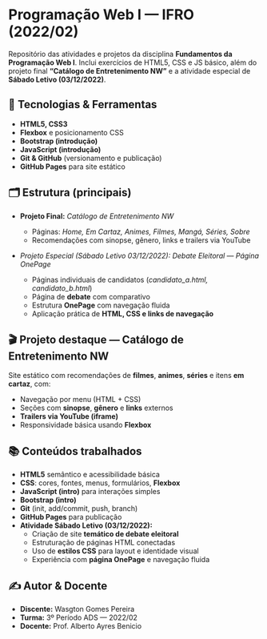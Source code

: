 # Programação Web I — IFRO (2022/02)

Repositório das atividades e projetos da disciplina **Fundamentos da Programação Web I**. Inclui exercícios de HTML5, CSS e JS básico, além do projeto final **“Catálogo de Entretenimento NW”** e a atividade especial de **Sábado Letivo (03/12/2022)**.

## 🔧 Tecnologias & Ferramentas
- **HTML5, CSS3**
- **Flexbox** e posicionamento CSS
- **Bootstrap (introdução)**
- **JavaScript (introdução)**
- **Git & GitHub** (versionamento e publicação)
- **GitHub Pages** para site estático

## 🗂 Estrutura (principais)
- **Projeto Final:** *Catálogo de Entretenimento NW*  
  - Páginas: *Home, Em Cartaz, Animes, Filmes, Mangá, Séries, Sobre*  
  - Recomendações com sinopse, gênero, links e trailers via YouTube  

- **Projeto Especial (Sábado Letivo 03/12/2022):* Debate Eleitoral — Página OnePage*  
  - Páginas individuais de candidatos (*candidato_a.html, candidato_b.html*)  
  - Página de **debate** com comparativo  
  - Estrutura **OnePage** com navegação fluida  
  - Aplicação prática de **HTML, CSS e links de navegação**  

## 🎬 Projeto destaque — Catálogo de Entretenimento NW
Site estático com recomendações de **filmes**, **animes**, **séries** e itens **em cartaz**, com:
- Navegação por menu (HTML + CSS)
- Seções com **sinopse**, **gênero** e **links** externos
- **Trailers via YouTube (iframe)**
- Responsividade básica usando **Flexbox**

## 📚 Conteúdos trabalhados
- **HTML5** semântico e acessibilidade básica  
- **CSS**: cores, fontes, menus, formulários, **Flexbox**  
- **JavaScript (intro)** para interações simples  
- **Bootstrap (intro)**  
- **Git** (init, add/commit, push, branch)  
- **GitHub Pages** para publicação  
- **Atividade Sábado Letivo (03/12/2022):**  
  - Criação de site **temático de debate eleitoral**  
  - Estruturação de páginas HTML conectadas  
  - Uso de **estilos CSS** para layout e identidade visual  
  - Experiência com **página OnePage** e navegação fluida  

## ✍️ Autor & Docente
- **Discente:** Wasgton Gomes Pereira  
- **Turma:** 3º Período ADS — 2022/02  
- **Docente:** Prof. Alberto Ayres Benicio
